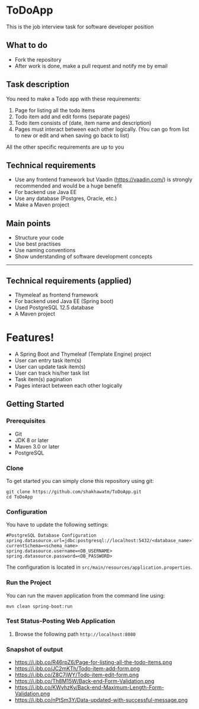 # ToDoApp

This is the job interview task for software developer position

## What to do
* Fork the repository
* After work is done, make a pull request and notify me by email

## Task description
You need to make a Todo app with these requirements:
1. Page for listing all the todo items
2. Todo item add and edit forms (separate pages)
3. Todo item consists of (date, item name and description)
4. Pages must interact between each other logically. (You can go from list to new or edit and when saving go back to list)

All the other specific requirements are up to you

## Technical requirements
* Use any frontend framework but Vaadin (https://vaadin.com/) is strongly recommended and would be a huge benefit
* For backend use Java EE
* Use any database (Postgres, Oracle, etc.)
* Make a Maven project

## Main points
* Structure your code
* Use best practises
* Use naming conventions
* Show understanding of software development concepts

**********

## Technical requirements (applied)
* Thymeleaf as frontend framework
* For backend used Java EE (Spring boot)
* Used PostgreSQL 12.5 database
* A Maven project

# Features!
- A Spring Boot and Thymeleaf (Template Engine) project 
- User can entry task item(s)
- User can update task item(s)
- User can track his/her task list
- Task item(s) pagination
- Pages interact between each other logically

## Getting Started
### Prerequisites
* Git
* JDK 8 or later
* Maven 3.0 or later
* PostgreSQL

### Clone
To get started you can simply clone this repository using git:
```
git clone https://github.com/shakhawatm/ToDoApp.git
cd ToDoApp
```

### Configuration
You have to update the following settings:
```
#PostgreSQL Database Configuration
spring.datasource.url=jdbc:postgresql://localhost:5432/<database_name>?currentSchema=<schema_name>
spring.datasource.username=<DB_USERNAME>
spring.datasource.password=<DB_PASSWORD>
```

The configuration is located in `src/main/resources/application.properties`.

### Run the Project
You can run the maven application from the command line using:
```
mvn clean spring-boot:run
```

### Test Status-Posting Web Application
1. Browse the following path `http://localhost:8080`

### Snapshot of output
- https://i.ibb.co/R46rpZ6/Page-for-listing-all-the-todo-items.png
- https://i.ibb.co/JC2mKTh/Todo-item-add-form.png
- https://i.ibb.co/Z8C7jWY/Todo-item-edit-form.png
- https://i.ibb.co/Th8M15W/Back-end-Form-Validation.png
- https://i.ibb.co/KWyhzKy/Back-end-Maximum-Length-Form-Validation.png
- https://i.ibb.co/nPtSm3Y/Data-updated-with-successful-message.png